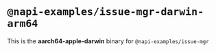 # `@napi-examples/issue-mgr-darwin-arm64`

This is the **aarch64-apple-darwin** binary for `@napi-examples/issue-mgr`
